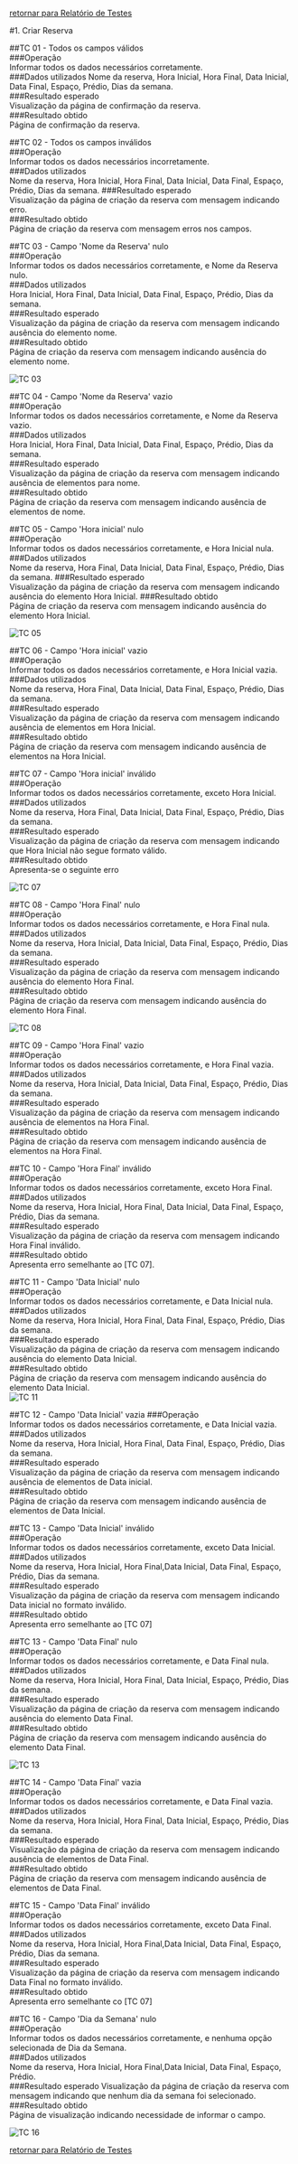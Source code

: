 [retornar para Relatório de Testes](https://github.com/fga-gpp-mds/2016.2-SAS_FGA/wiki/Relat%C3%B3rio-de-Testes)

#1. Criar Reserva  

##TC 01 - Todos os campos válidos  
###Operação  
Informar todos os dados necessários corretamente.  
###Dados utilizados
Nome da reserva, Hora Inicial, Hora Final, Data Inicial, Data Final, Espaço, Prédio, Dias da semana.  
###Resultado esperado  
Visualização da página de confirmação da reserva.  
###Resultado obtido  
Página de confirmação da reserva. 
    
##TC 02 - Todos os campos inválidos  
###Operação  
Informar todos os dados necessários incorretamente.  
###Dados utilizados  
Nome da reserva, Hora Inicial, Hora Final, Data Inicial, Data Final, Espaço, Prédio, Dias da semana.
###Resultado esperado  
Visualização da página de criação da reserva com mensagem indicando erro.  
###Resultado obtido  
Página de criação da reserva com mensagem erros nos campos.  
  
##TC 03 - Campo 'Nome da Reserva' nulo  
###Operação  
Informar todos os dados necessários corretamente, e Nome da Reserva nulo.  
###Dados utilizados  
Hora Inicial, Hora Final, Data Inicial, Data Final, Espaço, Prédio, Dias da semana.  
###Resultado esperado  
Visualização da página de criação da reserva com mensagem indicando ausência do elemento nome.  
###Resultado obtido  
Página de criação da reserva com mensagem indicando ausência do elemento nome.  

![TC 03](https://raw.githubusercontent.com/wiki/fga-gpp-mds/2016.2-Time05-SalasFGA/img/nomeReservaNulo.png)
 
##TC 04 - Campo 'Nome da Reserva' vazio  
###Operação  
Informar todos os dados necessários corretamente, e Nome da Reserva vazio.  
###Dados utilizados  
Hora Inicial, Hora Final, Data Inicial, Data Final, Espaço, Prédio, Dias da semana.  
###Resultado esperado  
Visualização da página de criação da reserva com mensagem indicando ausência de elementos para nome.  
###Resultado obtido  
Página de criação da reserva com mensagem indicando ausência de elementos de nome.  
  
##TC 05 - Campo 'Hora inicial' nulo  
###Operação  
Informar todos os dados necessários corretamente, e Hora Inicial nula.  
###Dados utilizados  
Nome da reserva, Hora Final, Data Inicial, Data Final, Espaço, Prédio, Dias da semana.
###Resultado esperado  
Visualização da página de criação da reserva com mensagem indicando ausência do elemento Hora Inicial.
###Resultado obtido  
Página de criação da reserva com mensagem indicando ausência do elemento Hora Inicial.  

![TC 05](https://raw.githubusercontent.com/wiki/fga-gpp-mds/2016.2-Time05-SalasFGA/img/horaInicialNulo.png)  

##TC 06 - Campo 'Hora inicial' vazio  
###Operação  
Informar todos os dados necessários corretamente, e Hora Inicial vazia.  
###Dados utilizados  
Nome da reserva, Hora Final, Data Inicial, Data Final, Espaço, Prédio, Dias da semana.  
###Resultado esperado  
Visualização da página de criação da reserva com mensagem indicando ausência de elementos em Hora Inicial.  
###Resultado obtido  
Página de criação da reserva com mensagem indicando ausência de elementos na Hora Inicial.  
  
##TC 07 - Campo 'Hora inicial' inválido  
###Operação  
Informar todos os dados necessários corretamente, exceto Hora Inicial.  
###Dados utilizados  
Nome da reserva, Hora Final, Data Inicial, Data Final, Espaço, Prédio, Dias da semana.  
###Resultado esperado  
Visualização da página de criação da reserva com mensagem indicando que Hora Inicial não segue formato válido.  
###Resultado obtido  
Apresenta-se o seguinte erro
     
![TC 07](https://raw.githubusercontent.com/wiki/fga-gpp-mds/2016.2-Time05-SalasFGA/img/errorHoraInicial.png)
 
##TC 08 - Campo 'Hora Final' nulo  
###Operação  
Informar todos os dados necessários corretamente, e Hora Final nula.  
###Dados utilizados  
Nome da reserva, Hora Inicial, Data Inicial, Data Final, Espaço, Prédio, Dias da semana.  
###Resultado esperado  
Visualização da página de criação da reserva com mensagem indicando ausência do elemento Hora Final.  
###Resultado obtido  
Página de criação da reserva com mensagem indicando ausência do elemento Hora Final.  

![TC 08](https://raw.githubusercontent.com/wiki/fga-gpp-mds/2016.2-Time05-SalasFGA/img/horaFinalNulo.png)
  
##TC 09 - Campo 'Hora Final' vazio  
###Operação  
Informar todos os dados necessários corretamente, e Hora Final vazia.  
###Dados utilizados  
Nome da reserva, Hora Inicial, Data Inicial, Data Final, Espaço, Prédio, Dias da semana.  
###Resultado esperado  
Visualização da página de criação da reserva com mensagem indicando ausência de elementos na Hora Final.  
###Resultado obtido  
Página de criação da reserva com mensagem indicando ausência de elementos na Hora Final.  
  
##TC 10 - Campo 'Hora Final' inválido  
###Operação  
Informar todos os dados necessários corretamente, exceto Hora Final.  
###Dados utilizados  
Nome da reserva, Hora Inicial, Hora Final, Data Inicial, Data Final, Espaço, Prédio, Dias da semana.  
###Resultado esperado  
Visualização da página de criação da reserva com mensagem indicando Hora Final inválido.  
###Resultado obtido  
Apresenta erro semelhante ao [TC 07].

##TC 11 - Campo 'Data Inicial' nulo  
###Operação  
Informar todos os dados necessários corretamente, e Data Inicial nula.  
###Dados utilizados  
Nome da reserva, Hora Inicial, Hora Final, Data Final, Espaço, Prédio, Dias da semana.  
###Resultado esperado  
Visualização da página de criação da reserva com mensagem indicando ausência do elemento Data Inicial.  
###Resultado obtido  
Página de criação da reserva com mensagem indicando ausência do elemento Data Inicial.  
![TC 11](https://raw.githubusercontent.com/wiki/fga-gpp-mds/2016.2-Time05-SalasFGA/img/dataInicialNulo.png)
  
##TC 12 - Campo 'Data Inicial' vazia
###Operação  
Informar todos os dados necessários corretamente, e Data Inicial vazia.  
###Dados utilizados  
Nome da reserva, Hora Inicial, Hora Final, Data Final, Espaço, Prédio, Dias da semana.  
###Resultado esperado  
Visualização da página de criação da reserva com mensagem indicando ausência de elementos de Data inicial.  
###Resultado obtido  
Página de criação da reserva com mensagem indicando ausência de elementos de Data Inicial.  
  
##TC 13 - Campo 'Data Inicial' inválido  
###Operação  
Informar todos os dados necessários corretamente, exceto Data Inicial.  
###Dados utilizados  
Nome da reserva, Hora Inicial, Hora Final,Data Inicial, Data Final, Espaço, Prédio, Dias da semana.  
###Resultado esperado  
Visualização da página de criação da reserva com mensagem indicando Data inicial no formato inválido.  
###Resultado obtido  
Apresenta erro semelhante ao [TC 07]
    
##TC 13 - Campo 'Data Final' nulo  
###Operação  
Informar todos os dados necessários corretamente, e Data Final nula.  
###Dados utilizados  
Nome da reserva, Hora Inicial, Hora Final, Data Inicial, Espaço, Prédio, Dias da semana.  
###Resultado esperado  
Visualização da página de criação da reserva com mensagem indicando ausência do elemento Data Final.  
###Resultado obtido  
Página de criação da reserva com mensagem indicando ausência do elemento Data Final.  

![TC 13](https://raw.githubusercontent.com/wiki/fga-gpp-mds/2016.2-Time05-SalasFGA/img/dataFinalNulo.png)
  
##TC 14 - Campo 'Data Final' vazia  
###Operação  
Informar todos os dados necessários corretamente, e Data Final vazia.  
###Dados utilizados  
Nome da reserva, Hora Inicial, Hora Final, Data Inicial, Espaço, Prédio, Dias da semana.  
###Resultado esperado  
Visualização da página de criação da reserva com mensagem indicando ausência de elementos de Data Final.  
###Resultado obtido  
Página de criação da reserva com mensagem indicando ausência de elementos de Data Final.  
  
##TC 15 - Campo 'Data Final' inválido  
###Operação  
Informar todos os dados necessários corretamente, exceto Data Final.  
###Dados utilizados  
Nome da reserva, Hora Inicial, Hora Final,Data Inicial, Data Final, Espaço, Prédio, Dias da semana.  
###Resultado esperado  
Visualização da página de criação da reserva com mensagem indicando Data Final no formato inválido.  
###Resultado obtido  
Apresenta erro semelhante co [TC 07]

##TC 16 - Campo 'Dia da Semana' nulo  
###Operação  
Informar todos os dados necessários corretamente, e nenhuma opção selecionada de Dia da Semana.  
###Dados utilizados  
Nome da reserva, Hora Inicial, Hora Final,Data Inicial, Data Final, Espaço, Prédio.  
###Resultado esperado  Visualização da página de criação da reserva com mensagem indicando que nenhum dia da semana foi selecionado.  
###Resultado obtido  
Página de visualização indicando necessidade de informar o campo.  

![TC 16](https://raw.githubusercontent.com/wiki/fga-gpp-mds/2016.2-Time05-SalasFGA/img/diasDaSemana.png)
  
[retornar para Relatório de Testes](https://github.com/fga-gpp-mds/2016.2-SAS_FGA/wiki/Relat%C3%B3rio-de-Testes)